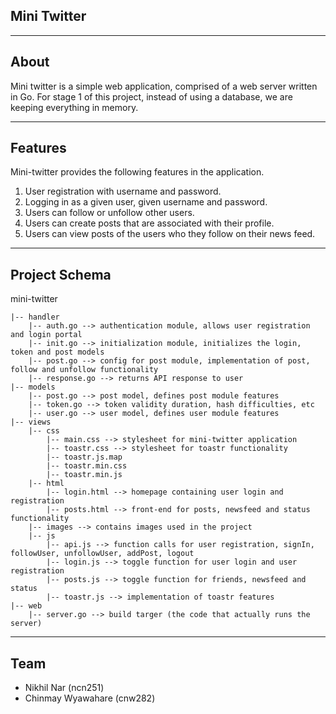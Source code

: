 ## Mini Twitter
---

## About

Mini twitter is a simple web application, comprised of a web server written in Go. For stage 1 of this project, instead of using a database, we are keeping everything in memory. 

---

## Features

Mini-twitter provides the following features in the application.

1. User registration with username and password.
2. Logging in as a given user, given username and password.
3. Users can follow or unfollow other users.
4. Users can create posts that are associated with their profile.
5. Users can view posts of the users who they follow on their news feed.

---

## Project Schema

mini-twitter

    |-- handler
        |-- auth.go --> authentication module, allows user registration and login portal
        |-- init.go --> initialization module, initializes the login, token and post models
        |-- post.go --> config for post module, implementation of post, follow and unfollow functionality
        |-- response.go --> returns API response to user
    |-- models
        |-- post.go --> post model, defines post module features
        |-- token.go --> token validity duration, hash difficulties, etc
        |-- user.go --> user model, defines user module features
    |-- views
        |-- css
        	|-- main.css --> stylesheet for mini-twitter application
            |-- toastr.css --> stylesheet for toastr functionality 
            |-- toastr.js.map 
            |-- toastr.min.css
            |-- toastr.min.js
        |-- html
            |-- login.html --> homepage containing user login and registration
            |-- posts.html --> front-end for posts, newsfeed and status functionality
		|-- images --> contains images used in the project
		|-- js
            |-- api.js --> function calls for user registration, signIn, followUser, unfollowUser, addPost, logout
            |-- login.js --> toggle function for user login and user registration
            |-- posts.js --> toggle function for friends, newsfeed and status
            |-- toastr.js --> implementation of toastr features
	|-- web
		|-- server.go --> build targer (the code that actually runs the server)

---

## Team
* Nikhil Nar (ncn251)
* Chinmay Wyawahare (cnw282)